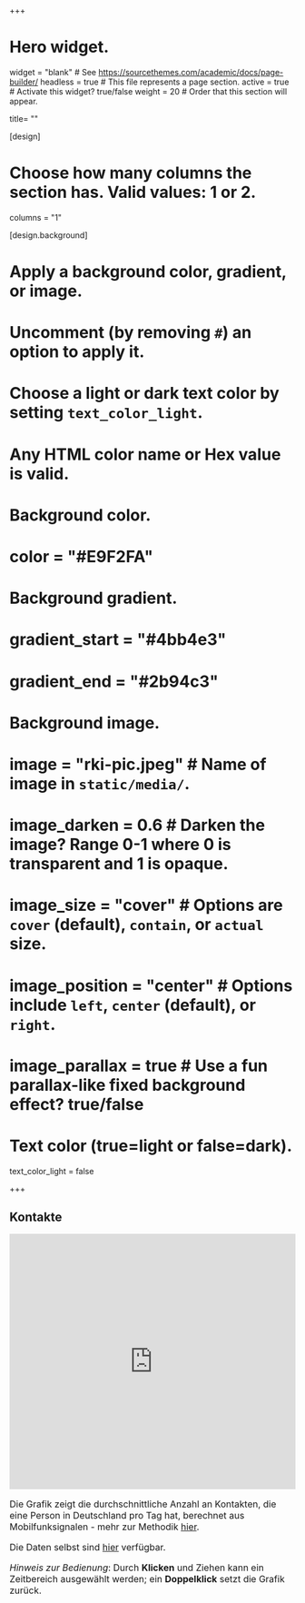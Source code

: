 +++

# Hero widget.
widget = "blank"  # See https://sourcethemes.com/academic/docs/page-builder/
headless = true  # This file represents a page section.
active = true  # Activate this widget? true/false
weight = 20  # Order that this section will appear.

title= ""

[design]
# Choose how many columns the section has. Valid values: 1 or 2.
columns = "1"

[design.background]
  # Apply a background color, gradient, or image.
  #   Uncomment (by removing `#`) an option to apply it.
  #   Choose a light or dark text color by setting `text_color_light`.
  #   Any HTML color name or Hex value is valid.

  # Background color.
  # color = "#E9F2FA"

  # Background gradient.
  # gradient_start = "#4bb4e3"
  # gradient_end = "#2b94c3"

  # Background image.
  # image = "rki-pic.jpeg"  # Name of image in `static/media/`.
  # image_darken = 0.6  # Darken the image? Range 0-1 where 0 is transparent and 1 is opaque.
  # image_size = "cover"  #  Options are `cover` (default), `contain`, or `actual` size.
  # image_position = "center"  # Options include `left`, `center` (default), or `right`.
  # image_parallax = true  # Use a fun parallax-like fixed background effect? true/false

  # Text color (true=light or false=dark).
  text_color_light = false

+++

<div class="contacts-title col-md-12">
  <h2>Kontakte</h2>
</div>

<div class="contacts" class="col-md-12">
<iframe id="contact-iframe" class="contact-monitor" frameborder="0" width="100%" height="450px" src="https://rocs.hu-berlin.de/viz/contactindex-monitor/?lang=de"></iframe>
</div>

<div class="contacts-title col-md-12">
  <p style='font-size: medium'>Die Grafik zeigt die durchschnittliche Anzahl an Kontakten, die eine Person in Deutschland pro Tag hat, berechnet aus Mobilfunksignalen - mehr zur Methodik <a href="/de/data-info/contacts">hier</a>.</p>

  <p style='font-size: medium'>Die Daten selbst sind <a href="https://rocs.hu-berlin.de/viz/contactindex-monitor/contactindex-data/data/">hier</a> verfügbar.</p>

  <p style='font-size: medium'><i>Hinweis zur Bedienung</i>: Durch <b>Klicken</b> und Ziehen kann ein Zeitbereich ausgewählt werden; ein <b>Doppelklick</b> setzt die Grafik zurück.</p>
</div>
